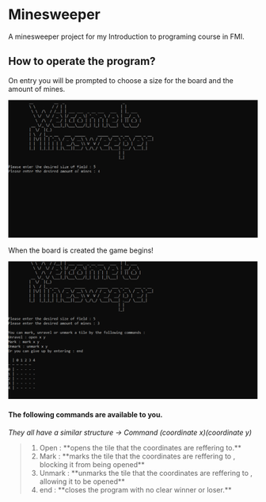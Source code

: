 # Minesweeper
A minesweeper project for my Introduction to programing course in FMI.

## How to operate the program? 

On entry you will be prompted to choose a size for the board and the amount of mines.

![starting_screen](https://github.com/GeorgiGeorgiev2004/Minesweeper/blob/main/Images/starting_screen.png)

When the board is created the game begins!

![board_created](https://github.com/GeorgiGeorgiev2004/Minesweeper/blob/main/Images/board_created.png)

#### The following commands are available to you.

*They all have a similar structure -> Command (coordinate x)(coordinate y)*

><ol>
>	<li>Open : **opens the tile that the coordinates are reffering to.** </li>
>	<li>Mark : **marks the tile that the coordinates are reffering to , blocking it from being opened** </li>
>	<li>Unmark : **unmarks the tile that the coordinates are reffering to , allowing it to be opened**</li>
>	<li>end : **closes the program with no clear winner or loser.** </li>
</ol>
